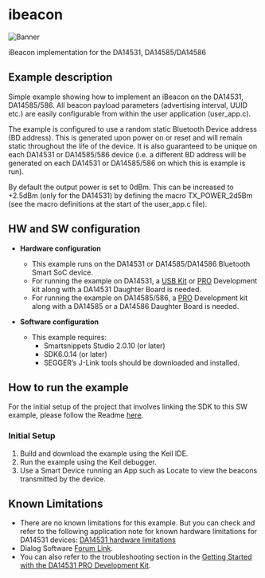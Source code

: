 # ibeacon

![Banner](https://s3.eu-central-1.amazonaws.com/lpccs-docs.renesas.com/metadata/BLE_SDK6_examples/connectivity/ibeacon/banner.svg?v=1)

iBeacon implementation for the DA14531, DA14585/DA14586

## Example description

Simple example showing how to implement an iBeacon on the DA14531, DA14585/586. All beacon payload
parameters (advertising interval, UUID etc.) are easily configurable from within the user
application (user_app.c).

The example is configured to use a random static Bluetooth Device address (BD address). This 
is generated upon power on or reset and will remain static throughout the life of the device. 
It is also guaranteed to be unique on each DA14531 or DA14585/586 device (i.e. a different BD address will be 
generated on each DA14531 or DA14585/586 on which this is example is run).

By default the output power is set to 0dBm. This can be increased to +2.5dBm (only for the DA14531) by defining the
macro TX_POWER_2d5Bm (see the macro definitions at the start of the user_app.c file).
 	
## HW and SW configuration


* **Hardware configuration**

	- This example runs on the DA14531 or DA14585/DA14586 Bluetooth Smart SoC device.
	- For running the example on DA14531, a [USB Kit](https://www.dialog-semiconductor.com/products/da14531-development-kit-usb) or [PRO](https://www.dialog-semiconductor.com/products/da14531-development-kit-pro) Development kit along with a DA14531 Daughter Board is needed.
  - For running the example on DA14585/586, a [PRO](https://www.dialog-semiconductor.com/products/da14531-development-kit-pro) Development kit along with a DA14585 or a DA14586 Daughter Board is needed.
	
* **Software configuration**

	- This example requires:
        * Smartsnippets Studio 2.0.10 (or later)
        * SDK6.0.14 (or later)
		* SEGGER’s J-Link tools should be downloaded and installed.

## How to run the example

For the initial setup of the project that involves linking the SDK to this SW example, please follow the Readme [here](../../Readme.md).

### Initial Setup

1.  Build and download the example using the Keil IDE. 
2.  Run the example using the Keil debugger.
3.  Use a Smart Device running an App such as Locate to view the beacons transmitted by the device.

## Known Limitations

- There are no known limitations for this example. But you can check and refer to the following 
  application note for known hardware limitations for DA14531 devices:
  [DA14531 hardware limitations](https://www.dialog-semiconductor.com/sites/default/files/da14531_errata_1v0.pdf)
- Dialog Software [Forum Link](https://support.dialog-semiconductor.com/forums/dialog-smartbond-bluetooth-low-energy-%E2%80%93-software "Forum Link").
- You can also refer to the troubleshooting section in the [Getting Started with the DA14531 PRO Development Kit](http://lpccs-docs.dialog-semiconductor.com/UM-B-117-DA14531-Getting-Started-With-The-Pro-Development-Kit/index.html).


